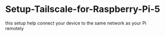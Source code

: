 # Setup-Tailscale-for-Raspberry-Pi-5
this setup help connect your device to the same network as your Pi remotely
